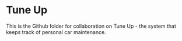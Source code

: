 # Tune Up

This is the Github folder for collaboration on Tune Up - the system that keeps track of personal car maintenance.
